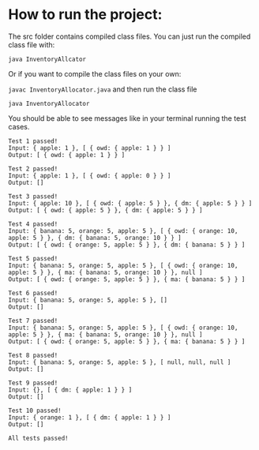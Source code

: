 # How to run the project:

The src folder contains compiled class files. You can just run the compiled class file with:

`java InventoryAllcator`

Or if you want to compile the class files on your own:

`javac InventoryAllocator.java` and then run the class file

`java InventoryAllocator`

You should be able to see messages like in your terminal running the test cases.

```
Test 1 passed!
Input: { apple: 1 }, [ { owd: { apple: 1 } } ]
Output: [ { owd: { apple: 1 } } ]

Test 2 passed!
Input: { apple: 1 }, [ { owd: { apple: 0 } } ]
Output: []

Test 3 passed!
Input: { apple: 10 }, [ { owd: { apple: 5 } }, { dm: { apple: 5 } } ]
Output: [ { owd: { apple: 5 } }, { dm: { apple: 5 } } ]

Test 4 passed!
Input: { banana: 5, orange: 5, apple: 5 }, [ { owd: { orange: 10, apple: 5 } }, { dm: { banana: 5, orange: 10 } } ]
Output: [ { owd: { orange: 5, apple: 5 } }, { dm: { banana: 5 } } ]

Test 5 passed!
Input: { banana: 5, orange: 5, apple: 5 }, [ { owd: { orange: 10, apple: 5 } }, { ma: { banana: 5, orange: 10 } }, null ]
Output: [ { owd: { orange: 5, apple: 5 } }, { ma: { banana: 5 } } ]

Test 6 passed!
Input: { banana: 5, orange: 5, apple: 5 }, []
Output: []

Test 7 passed!
Input: { banana: 5, orange: 5, apple: 5 }, [ { owd: { orange: 10, apple: 5 } }, { ma: { banana: 5, orange: 10 } }, null ]
Output: [ { owd: { orange: 5, apple: 5 } }, { ma: { banana: 5 } } ]

Test 8 passed!
Input: { banana: 5, orange: 5, apple: 5 }, [ null, null, null ]
Output: []

Test 9 passed!
Input: {}, [ { dm: { apple: 1 } } ]
Output: []

Test 10 passed!
Input: { orange: 1 }, [ { dm: { apple: 1 } } ]
Output: []

All tests passed!
```
